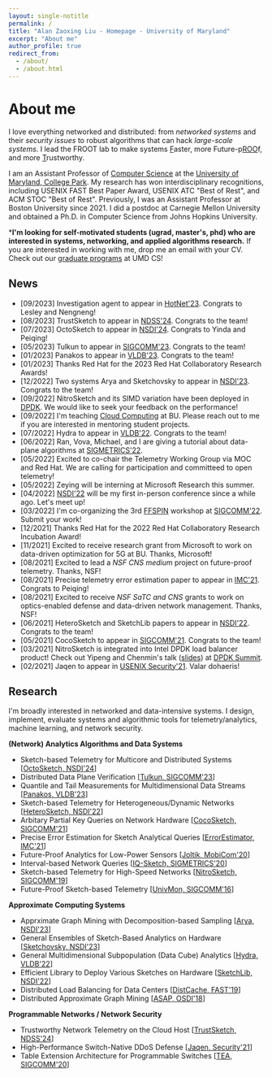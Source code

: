 ```yaml
---
layout: single-notitle
permalink: /
title: "Alan Zaoxing Liu - Homepage - University of Maryland"
excerpt: "About me"
author_profile: true
redirect_from: 
  - /about/
  - /about.html
---
```

About me
======
I love everything networked and distributed: from *networked systems* and their *security issues* to robust algorithms that can hack *large-scale systems*. I lead the FROOT lab to make systems <u>F</u>aster, more Future-p<u>ROO</u>f, and more <u>T</u>rustworthy.

I am an Assistant Professor of [Computer Science](https://www.cs.umd.edu/) at the [University of Maryland, College Park](https://www.umd.edu/). My research has won interdisciplinary recognitions, including USENIX FAST Best Paper Award, USENIX ATC "Best of Rest", and ACM STOC "Best of Rest". Previously, I was an Assistant Professor at Boston University since 2021. I did a postdoc at Carnegie Mellon University and obtained a Ph.D. in Computer Science from Johns Hopkins University. 

***I'm looking for self-motivated students (ugrad, master's, phd) who are interested in systems, networking, and applied algorithms research.** If you are interested in working with me, drop me an email with your CV. Check out our [graduate programs](https://www.cs.umd.edu/grad/apply) at UMD CS! 

<!-- **Feel free to contact me if you are interested in research internship opportunites.** -->


News
------
* [09/2023]  Investigation agent to appear in [HotNet'23](https://conferences.sigcomm.org/hotnets/2023/index.html). Congrats to Lesley and Nengneng!
* [08/2023]  TrustSketch to appear in [NDSS'24](https://www.ndss-symposium.org/ndss2024/). Congrats to the team!
* [07/2023]  OctoSketch to appear in [NSDI'24](https://www.usenix.org/conference/nsdi24). Congrats to Yinda and Peiqing!    
* [05/2023]  Tulkun to appear in [SIGCOMM'23](https://conferences.sigcomm.org/sigcomm/2023/). Congrats to the team!
* [01/2023]  Panakos to appear in [VLDB'23](https://vldb.org/2023/). Congrats to the team!
* [01/2023]  Thanks Red Hat for the 2023 Red Hat Collaboratory Research Awards!   
* [12/2022]  Two systems Arya and Sketchovsky to appear in [NSDI'23](https://www.usenix.org/conference/nsdi23). Congrats to the team! 
* [09/2022]  NitroSketch and its SIMD variation have been deployed in [DPDK](https://patches.dpdk.org/project/dpdk/patch/20220916030317.3111820-2-leyi.rong@intel.com/). We would like to seek your feedback on the performance! 
* [09/2022]  I'm teaching [Cloud Computing](/teaching/2022-fall-cloud) at BU. Please reach out to me if you are interested in mentoring student projects.
* [07/2022]  Hydra to appear in [VLDB'22](https://vldb.org/2022/). Congrats to the team!
* [06/2022]  Ran, Vova, Michael, and I are giving a tutorial about data-plane algorithms at [SIGMETRICS'22](https://www.sigmetrics.org/sigmetrics2022/tutorials.html).
* [05/2022]  Excited to co-chair the Telemetry Working Group via MOC and Red Hat. We are calling for participation and committeed to open telemetry!  
* [05/2022]  Zeying will be interning at Microsoft Research this summer.  
* [04/2022]  [NSDI'22](https://www.usenix.org/conference/nsdi22) will be my first in-person conference since a while ago. Let's meet up!  
* [03/2022]  I'm co-organizing the 3rd [FFSPIN](https://conferences.sigcomm.org/sigcomm/2022/workshop-ffspin.html) workshop at [SIGCOMM'22](https://conferences.sigcomm.org/sigcomm/2022/). Submit your work!  
* [12/2021]  Thanks Red Hat for the 2022 Red Hat Collaboratory Research Incubation Award!  
* [11/2021]  Excited to receive research grant from Microsoft to work on data-driven optimization for 5G at BU. Thanks, Microsoft!  
* [08/2021]  Excited to lead a *NSF CNS medium* project on future-proof telemetry. Thanks, NSF!  
* [08/2021]  Precise telemetry error estimation paper to appear in [IMC'21](https://conferences.sigcomm.org/imc/2021/). Congrats to Peiqing!  
* [08/2021]  Excited to receive *NSF SaTC and CNS* grants to work on optics-enabled defense and data-driven network management. Thanks, NSF!
* [06/2021]  HeteroSketch and SketchLib papers to appear in [NSDI'22](https://www.usenix.org/conference/nsdi22). Congrats to the team!  
* [05/2021]  CocoSketch to appear in [SIGCOMM'21](https://conferences.sigcomm.org/sigcomm/2021/). Congrats to the team!  
* [03/2021]  NitroSketch is integrated into Intel DPDK load balancer product! Check out Yipeng and Chenmin's talk ([slides](https://static.sched.com/hosted_files/dpdksummitapac2021/35/Handling%20Elephant%20Flow%20on%20a%20DPDK-Based%20Load%20Balancer.pdf)) at [DPDK Summit](https://sched.co/hdLm).  
* [02/2021]  Jaqen to appear in [USENIX Security'21](https://www.usenix.org/conference/usenixsecurity21). Valar dohaeris!
<!-- * [01/2021]  Started at Boston for a new adventure. -->



Research
------
I'm broadly interested in networked and data-intensive systems. I design, implement, evaluate systems and algorithmic tools for telemetry/analytics, machine learning, and network security.

**(Network) Analytics Algorithms and Data Systems**
- Sketch-based Telemetry for Multicore and Distributed Systems [[OctoSketch, NSDI'24](/papers/2024/NSDI24_OctoSketch.pdf)]
- Distributed Data Plane Verification [[Tulkun, SIGCOMM'23](/papers/2023/SIGCOMM23_Tulkun.pdf)]
- Quantile and Tail Measurements for Multidimensional Data Streams [[Panakos, VLDB'23](/papers/2023/VLDB23_Panakos.pdf)]
- Sketch-based Telemetry for Heterogeneous/Dynamic Networks [[HeteroSketch, NSDI'22](/papers/2022/NSDI2022_HeteroSketch.pdf)]
- Arbitary Partial Key Queries on Network Hardware [[CocoSketch, SIGCOMM'21](/papers/2021/SIGCOMM21-CocoSketch.pdf)]
- Precise Error Estimation for Sketch Analytical Queries [[ErrorEstimator, IMC'21](/papers/2021/IMC21_ErrorEstimation.pdf)]
- Future-Proof Analytics for Low-Power Sensors [[Joltik, MobiCom'20](/papers/2020/MobiCom20_Joltik.pdf)]
- Interval-based Network Queries [[IQ-Sketch, SIGMETRICS'20](/papers/2020/SIGMETRICS20_Interval_Query.pdf)]
- Sketch-based Telemetry for High-Speed Networks [[NitroSketch, SIGCOMM'19](/papers/2019/SIGCOMM19_NitroSketch.pdf)]
- Future-Proof Sketch-based Telemetry [[UnivMon, SIGCOMM'16](/papers/2016/SIGCOMM16_UnivMon.pdf)]

**Approximate Computing Systems**
- Apprximate Graph Mining with Decomposition-based Sampling [[Arya, NSDI'23](/papers/2023/NSDI23_Arya.pdf)]
- General Ensembles of Sketch-Based Analytics on Hardware [[Sketchovsky, NSDI'23](/papers/2023/NSDI23_Sketchovsky.pdf)]
- General Multidimensional Subpopulation (Data Cube) Analytics [[Hydra, VLDB'22](/papers/2022/VLDB22_Hydra.pdf)]
- Efficient Library to Deploy Various Sketches on Hardware [[SketchLib, NSDI'22](/papers/2022/NSDI2022_SketchLib.pdf)]
- Distributed Load Balancing for Data Centers [[DistCache, FAST'19](/papers/2019/FAST19_DistCache.pdf)]
- Distributed Approximate Graph Mining [[ASAP, OSDI'18](/papers/2018/OSDI18_ASAP.pdf)]

**Programmable Networks / Network Security**
- Trustworthy Network Telemetry on the Cloud Host [[TrustSketch, NDSS'24](/papers/2024/NDSS24_TrustSketch.pdf)]
- High-Performance Switch-Native DDoS Defense [[Jaqen, Security'21](/papers/2021/USENIX_Security21_Jaqen.pdf)]
- Table Extension Architecture for Programmable Switches [[TEA, SIGCOMM'20](/papers/2020/SIGCOMM20_TEA.pdf)]


